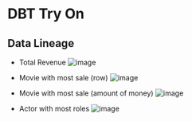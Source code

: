 # DBT Try On

## Data Lineage

* Total Revenue
  ![image](https://github.com/user-attachments/assets/a964f1e8-f277-47ab-b8ea-f6167a20d542)

* Movie with most sale (row)
  ![image](https://github.com/user-attachments/assets/a7b94147-a4b8-47d7-861f-187cdfe9c002)

* Movie with most sale (amount of money)
![image](https://github.com/user-attachments/assets/338af93a-2a2f-40a7-8d58-1256ab61f8e4)

* Actor with most roles
  ![image](https://github.com/user-attachments/assets/d8f73c76-7c0b-4800-9328-2f0f970e0613)
